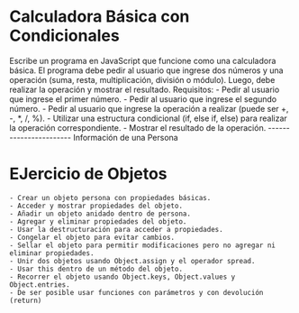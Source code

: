 # Calculadora Básica con Condicionales

Escribe un programa en JavaScript que funcione como una calculadora básica. El programa debe pedir al usuario que ingrese dos números y una operación (suma, resta, multiplicación, división o módulo). Luego, debe realizar la operación y mostrar el resultado.
Requisitos:
    - Pedir al usuario que ingrese el primer número.
    - Pedir al usuario que ingrese el segundo número.
    - Pedir al usuario que ingrese la operación a realizar (puede ser +, -, *, /, %).
    - Utilizar una estructura condicional (if, else if, else) para realizar la operación correspondiente.
    - Mostrar el resultado de la operación.
    -----------------------
    Información de una Persona

# EJercicio de Objetos
 
    - Crear un objeto persona con propiedades básicas.
    - Acceder y mostrar propiedades del objeto.
    - Añadir un objeto anidado dentro de persona.
    - Agregar y eliminar propiedades del objeto.
    - Usar la destructuración para acceder a propiedades.
    - Congelar el objeto para evitar cambios.
    - Sellar el objeto para permitir modificaciones pero no agregar ni eliminar propiedades.
    - Unir dos objetos usando Object.assign y el operador spread.
    - Usar this dentro de un método del objeto.
    - Recorrer el objeto usando Object.keys, Object.values y Object.entries.
    - De ser posible usar funciones con parámetros y con devolución (return)